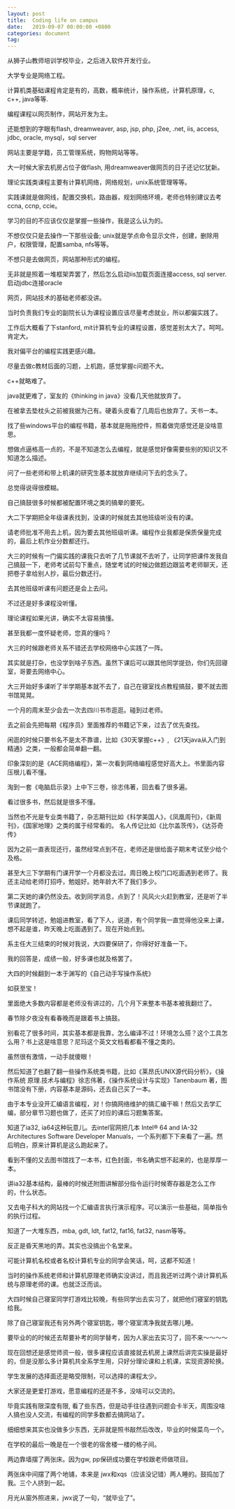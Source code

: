 ```yaml
---
layout: post
title:  Coding life on campus
date:   2019-09-07 00:00:00 +0800
categories: document
tag: 
---
```


 从狮子山教师培训学校毕业，之后进入软件开发行业。

 大学专业是网络工程。

 计算机类基础课程肯定是有的，高数，概率统计，操作系统，计算机原理，c, c++, java等等. 
 

 编程课程以网页制作，网站开发为主。

 还能想到的字眼有flash, dreamweaver, asp, jsp, php, j2ee, .net, iis, access, jdbc, oracle, mysql，sql server

 网站主要是学籍，员工管理系统，购物网站等等。

 大一时候大家去机房占位子做flash, 用dreamweaver做网页的日子还记忆犹新。

 理论实践类课程主要有计算机网络，网络规划，unix系统管理等等。

 实践课就是做网线，配置交换机，路由器，规划网络环境，老师也特别建议去考ccna, ccnp, ccie。

 学习的目的不应该仅仅是掌握一些操作，我是这么认为的。

 不想仅仅只是去操作一下那些设备; unix就是学点命令显示文件，创建，删除用户，权限管理，配置samba, nfs等等。

 不想只是去做网页，网站那种形式的编程。

 无非就是照着一堆框架弄罢了，然后怎么启动iis加载页面连接access, sql server. 启动jdbc连接oracle

 网页，网站技术的基础老师都没讲。


 当时负责我们专业的副院长认为课程设置应该尽量考虑就业，所以都偏实践了。

 工作后大概看了下stanford, mit计算机专业的课程设置，感觉差别太大了。呵呵。肯定大。


 我对偏平台的编程实践更感兴趣。

 尽量去做c教材后面的习题，上机跑，感觉掌握c问题不大。

 c++就略难了。

 java就更难了，室友的《thinking in java》没看几天他就放弃了。

 在被拿去垫枕头之前被我据为己有。硬着头皮看了几周后也放弃了。天书一本。

 找了些windows平台的编程书籍，基本就是拖拖控件，照着做完感觉还是没啥意思。

 想做点逼格高一点的，不是不知道怎么去编程，就是感觉好像需要些别的知识又不知道怎么描述。

问了一些老师和带上机课的研究生基本就放弃继续问下去的念头了。

总觉得说得很模糊。

 自己搞鼓很多时候都被配置环境之类的搞晕的要死。

大二下学期把全年级课表找到，没课的时候就去其他班级听没有的课。

请老师批准不用去上机，因为要去其他班级听课。编程作业我都是保质保量完成的，最后上机作业分数都还行。

大三的时候有一门偏实践的课我只去听了几节课就不去听了，让同学把课件发我自己搞鼓一下，老师考试前勾下重点，随堂考试的时候边做题边跟监考老师聊天，还把卷子拿给别人抄，最后分数还行。

去其他班级听课有问题还是会上去问。

不过还是好多课程没听懂。

理论课程如果光讲，确实不太容易搞懂。

甚至我都一度怀疑老师，您真的懂吗？

大三的时候跟老师关系不错还去学校网络中心实践了一阵。

其实就是打杂，也没学到啥子东西。虽然下课后可以跟其他同学提劲，你们先回寝室，哥要去网络中心。

大三开始好多课听了半学期基本就不去了，自己在寝室找点教程搞鼓，要不就去图书馆晃晃。


一个月的周末至少会去一次去四川书市逛逛。碰到过老师。

去之前会先把每期《程序员》里面推荐的书籍记下来，过去了优先查找。

闲逛的时候只要书名不是太不靠谱，比如《30天掌握c++》, 《21天java从入门到精通》之类，一般都会简单翻一翻。

印象深刻的是《ACE网络编程》，第一次看到网络编程感觉好高大上。书里面内容压根儿看不懂。

淘到一套《电脑启示录》上中下三卷，徐志伟著，回去看了很多遍。

看过很多书，然后就是很多不懂。

当然也不光是专业类书籍了，杂志期刊比如《科学美国人》，《凤凰周刊》，《新周刊》，《国家地理》之类的属于经常看的。
名人传记比如《比尔盖茨传》，《达芬奇传》

因为之前一直表现还行，虽然经常点到不在，老师还是很给面子期末考试至少给个及格。

甚至大三下学期有门课开学一个月都没去过。周日晚上校门口吃面遇到老师了。我还主动给老师打招呼，勉姐好。她年龄大不了我们多少。

第二天她的课仍然没去。收到同学消息，点到了！风风火火赶到教室，还是听了半节课就跑了。

课后同学转述，勉姐进教室，看了下人，说道，有个同学我一直觉得他没来上课，想不起是谁，昨天晚上吃面遇到了。现在开始点到。

系主任大三结束的时候对我说，大四要保研了，你得好好准备一下。

我的回答是，成绩一般，好多课也就及格罢了。

大四的时候翻到一本于渊写的《自己动手写操作系统》

如获至宝！

里面绝大多数内容都是老师没有讲过的，几个月下来整本书基本被我翻烂了。

春节除夕夜没有看春晚而是跟着书上搞鼓。

别看花了很多时间，其实基本都是我靠，怎么编译不过！环境怎么搭？这个工具怎么用？书上这是啥意思？尼玛这个英文文档看都看不懂之类的。

虽然很有激情，一动手就傻眼！

然后知道了也翻了翻一些操作系统类书籍，比如《莱昂氏UNIX源代码分析》，《操作系统 原理.技术与编程》徐志伟著，《操作系统设计与实现》Tanenbaum 著，图书馆没有下册，内容基本是源码，还去自己买了一本。

由于本专业没开汇编语言编程，对！你搞网络维护的搞汇编干嘛！然后又去学汇编，部分章节习题也做了，还买了对应的课后习题集答案。

知道了ia32, ia64这种玩意儿。去intel官网把几本 Intel® 64 and IA-32 Architectures Software Developer Manuals，一个系列都下下来看了一遍。然后明白，原来计算机是这么跑起来了。

看到不懂的又去图书馆找了一本书，红色封面，书名确实想不起来的，也是厚厚一本。

讲ia32基本结构，最棒的时候还附图讲解部分指令运行时候寄存器是怎么工作的，什么状态。

又去电子科大的网站找一个汇编语言执行演示程序。可以演示一些基础，简单指令的执行过程。

知道了一大堆东西，mba, gdt, ldt, fat12, fat16, fat32, nasm等等。

反正是昏天黑地的弄。其实也没搞出个名堂来。

可能计算机名校或者名校计算机专业的同学会笑话，呵，这都不知道！

当时的操作系统老师和计算机原理老师确实没讲过，而且我还听过两个讲计算机系统与原理老师的课。也就泛泛而谈。

大四时候自己寝室同学打游戏比较晚，有些同学出去实习了，就把他们寝室的钥匙给我。

除了自己寝室我还有另外两个寝室钥匙，哪个寝室清净我就去哪儿睡。

要毕业的的时候还去帮要补考的同学替考，因为人家出去实习了，回不来～～～～

现在回想还是感觉师资一般，很多课程应该直接就去机房上课然后讲完实操是最好的，但是没那么多计算机共全系学生用，只好分理论课和上机课，实现资源轮换。

学生发展的选择面还是略受限制，可以选择的课程太少。

大家还是更爱打游戏，愿意编程的还是不多，没啥可以交流的。

毕竟实践有限深度有限, 看了些东西，但是动手往往遇到问题会卡半天，周围没啥人搞也没人交流，有编程的同学多数都去搞网站了。

细细想来其实也没做多少东西，无非就是照书敲然后改改，毕业的时候菜鸟一个。

在学校的最后一晚是在一个很老的宿舍楼一楼的格子间。

两边靠墙摆了两张床。因为gw, pp保研成功要在学校跟老师做项目。

两张床中间摆了两个地铺，本来是 jwx和xqs（应该没记错）两人睡的。鼓捣加了我。三个人挤到一起。

月光从窗外照进来，jwx说了一句，“就毕业了”。
